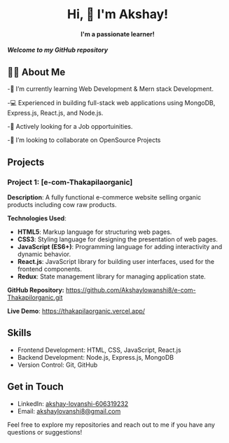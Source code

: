 <h1 align="center"> Hi, 👋 I'm Akshay!  </h1>
<h4 align="center">  I'm a passionate learner! </h4>
<h5>
Welcome to my GitHub repository</h5>
<h2>
 🙋‍♂️ About Me</h2>
-🌱 I’m currently learning Web Development & Mern stack Development.

-💻 Experienced in building full-stack web applications using MongoDB, Express.js, React.js, and Node.js.

-💼 Actively looking for a Job opportuinities.

-👯 I’m looking to collaborate on OpenSource Projects

## Projects

### Project 1: [e-com-Thakapilaorganic]

**Description**:   A fully functional e-commerce website selling organic products 
              including cow raw products.
              
**Technologies Used**:  
 - **HTML5**: Markup language for structuring web pages.
- **CSS3**: Styling language for designing the presentation of web pages.
- **JavaScript (ES6+)**: Programming language for adding interactivity and dynamic behavior.
- **React.js**: JavaScript library for building user interfaces, used for the frontend components.
- **Redux**: State management library for managing application state.
  
 **GitHub Repository:** https://github.com/Akshaylowanshi8/e-com-Thakapilorganic.git
  
 **Live Demo**: https://thakapilaorganic.vercel.app/

## Skills

- Frontend Development: HTML, CSS, JavaScript, React.js
- Backend Development: Node.js, Express.js, MongoDB
- Version Control: Git, GitHub

## Get in Touch

- LinkedIn: [akshay-lovanshi-606319232](https://www.linkedin.com/in/akshay-lovanshi-606319232)
- Email: akshaylovanshi8@gmail.com

Feel free to explore my repositories and reach out to me if you have any questions or suggestions!
